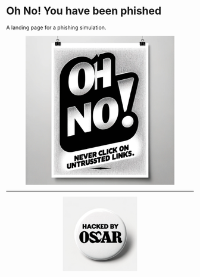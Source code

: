 # Oh No! You have been phished

A landing page for a phishing simulation.

<!-- markdownlint-disable -->
<p align="center">
<img src="/images/page_image.png"
        alt="Phishing Simulation"
        width="400px" />
</p>
<!-- markdownlint-enable -->

---

<!-- markdownlint-disable -->
<p align="center">
    <img alt="HackedByOscar" src="/images/HackedByOscar.png" width="200px" />
</p>
<!-- markdownlint-enable -->
